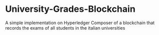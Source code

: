 # University-Grades-Blockchain
A simple implementation on Hyperledger Composer of a blockchain that records the exams of all students in the italian universities
